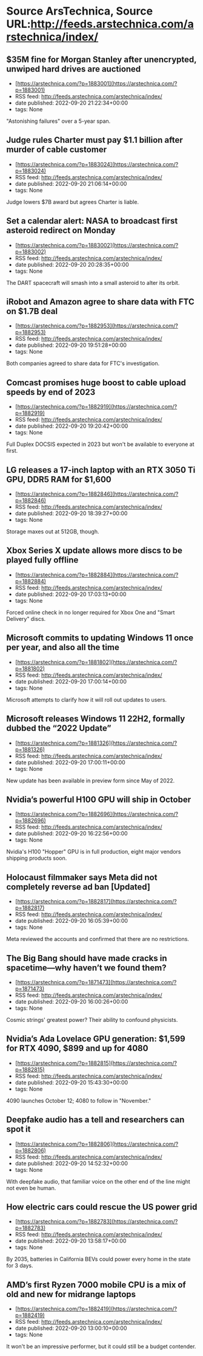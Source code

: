# Source ArsTechnica, Source URL:http://feeds.arstechnica.com/arstechnica/index/

## $35M fine for Morgan Stanley after unencrypted, unwiped hard drives are auctioned
 - [https://arstechnica.com/?p=1883001](https://arstechnica.com/?p=1883001)
 - RSS feed: http://feeds.arstechnica.com/arstechnica/index/
 - date published: 2022-09-20 21:22:34+00:00
 - tags: None

"Astonishing failures" over a 5-year span.

## Judge rules Charter must pay $1.1 billion after murder of cable customer
 - [https://arstechnica.com/?p=1883024](https://arstechnica.com/?p=1883024)
 - RSS feed: http://feeds.arstechnica.com/arstechnica/index/
 - date published: 2022-09-20 21:06:14+00:00
 - tags: None

Judge lowers $7B award but agrees Charter is liable.

## Set a calendar alert: NASA to broadcast first asteroid redirect on Monday
 - [https://arstechnica.com/?p=1883002](https://arstechnica.com/?p=1883002)
 - RSS feed: http://feeds.arstechnica.com/arstechnica/index/
 - date published: 2022-09-20 20:28:35+00:00
 - tags: None

The DART spacecraft will smash into a small asteroid to alter its orbit.

## iRobot and Amazon agree to share data with FTC on $1.7B deal
 - [https://arstechnica.com/?p=1882953](https://arstechnica.com/?p=1882953)
 - RSS feed: http://feeds.arstechnica.com/arstechnica/index/
 - date published: 2022-09-20 19:51:28+00:00
 - tags: None

Both companies agreed to share data for FTC's investigation.

## Comcast promises huge boost to cable upload speeds by end of 2023
 - [https://arstechnica.com/?p=1882919](https://arstechnica.com/?p=1882919)
 - RSS feed: http://feeds.arstechnica.com/arstechnica/index/
 - date published: 2022-09-20 19:20:42+00:00
 - tags: None

Full Duplex DOCSIS expected in 2023 but won't be available to everyone at first.

## LG releases a 17-inch laptop with an RTX 3050 Ti GPU, DDR5 RAM for $1,600
 - [https://arstechnica.com/?p=1882846](https://arstechnica.com/?p=1882846)
 - RSS feed: http://feeds.arstechnica.com/arstechnica/index/
 - date published: 2022-09-20 18:39:27+00:00
 - tags: None

Storage maxes out at 512GB, though.

## Xbox Series X update allows more discs to be played fully offline
 - [https://arstechnica.com/?p=1882884](https://arstechnica.com/?p=1882884)
 - RSS feed: http://feeds.arstechnica.com/arstechnica/index/
 - date published: 2022-09-20 17:03:13+00:00
 - tags: None

Forced online check in no longer required for Xbox One and "Smart Delivery" discs.

## Microsoft commits to updating Windows 11 once per year, and also all the time
 - [https://arstechnica.com/?p=1881802](https://arstechnica.com/?p=1881802)
 - RSS feed: http://feeds.arstechnica.com/arstechnica/index/
 - date published: 2022-09-20 17:00:14+00:00
 - tags: None

Microsoft attempts to clarify how it will roll out updates to users.

## Microsoft releases Windows 11 22H2, formally dubbed the “2022 Update”
 - [https://arstechnica.com/?p=1881326](https://arstechnica.com/?p=1881326)
 - RSS feed: http://feeds.arstechnica.com/arstechnica/index/
 - date published: 2022-09-20 17:00:11+00:00
 - tags: None

New update has been available in preview form since May of 2022.

## Nvidia’s powerful H100 GPU will ship in October
 - [https://arstechnica.com/?p=1882696](https://arstechnica.com/?p=1882696)
 - RSS feed: http://feeds.arstechnica.com/arstechnica/index/
 - date published: 2022-09-20 16:22:56+00:00
 - tags: None

Nvidia's H100 "Hopper" GPU is in full production, eight major vendors shipping products soon.

## Holocaust filmmaker says Meta did not completely reverse ad ban [Updated]
 - [https://arstechnica.com/?p=1882817](https://arstechnica.com/?p=1882817)
 - RSS feed: http://feeds.arstechnica.com/arstechnica/index/
 - date published: 2022-09-20 16:05:39+00:00
 - tags: None

Meta reviewed the accounts and confirmed that there are no restrictions.

## The Big Bang should have made cracks in spacetime—why haven’t we found them?
 - [https://arstechnica.com/?p=1871473](https://arstechnica.com/?p=1871473)
 - RSS feed: http://feeds.arstechnica.com/arstechnica/index/
 - date published: 2022-09-20 16:00:26+00:00
 - tags: None

Cosmic strings' greatest power? Their ability to confound physicists.

## Nvidia’s Ada Lovelace GPU generation: $1,599 for RTX 4090, $899 and up for 4080
 - [https://arstechnica.com/?p=1882815](https://arstechnica.com/?p=1882815)
 - RSS feed: http://feeds.arstechnica.com/arstechnica/index/
 - date published: 2022-09-20 15:43:30+00:00
 - tags: None

4090 launches October 12; 4080 to follow in "November."

## Deepfake audio has a tell and researchers can spot it
 - [https://arstechnica.com/?p=1882806](https://arstechnica.com/?p=1882806)
 - RSS feed: http://feeds.arstechnica.com/arstechnica/index/
 - date published: 2022-09-20 14:52:32+00:00
 - tags: None

With deepfake audio, that familiar voice on the other end of the line might not even be human.

## How electric cars could rescue the US power grid
 - [https://arstechnica.com/?p=1882783](https://arstechnica.com/?p=1882783)
 - RSS feed: http://feeds.arstechnica.com/arstechnica/index/
 - date published: 2022-09-20 13:58:17+00:00
 - tags: None

By 2035, batteries in California BEVs could power every home in the state for 3 days.

## AMD’s first Ryzen 7000 mobile CPU is a mix of old and new for midrange laptops
 - [https://arstechnica.com/?p=1882419](https://arstechnica.com/?p=1882419)
 - RSS feed: http://feeds.arstechnica.com/arstechnica/index/
 - date published: 2022-09-20 13:00:10+00:00
 - tags: None

It won't be an impressive performer, but it could still be a budget contender.
